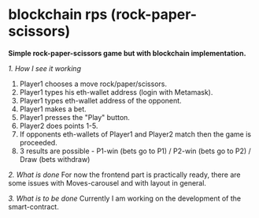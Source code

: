 # blockchain rps (rock-paper-scissors)
**Simple rock-paper-scissors game but with blockchain implementation.**

_1. How I see it working_
  1) Player1 chooses a move rock/paper/scissors.
  2) Player1 types his eth-wallet address (login with Metamask).
  3) Player1 types eth-wallet address of the opponent.
  4) Player1 makes a bet.
  5) Player1 presses the "Play" button.
  6) Player2 does points 1-5.
  7) If opponents eth-wallets of Player1 and Player2 match then the game is proceeded.
  8) 3 results are possible - P1-win (bets go to P1) / P2-win (bets go to P2) / Draw (bets withdraw)
  
_2. What is done_
    For now the frontend part is practically ready, there are some issues with Moves-carousel and with layout in general.
    
_3. What is to be done_
    Currently I am working on the development of the smart-contract.
  
  

